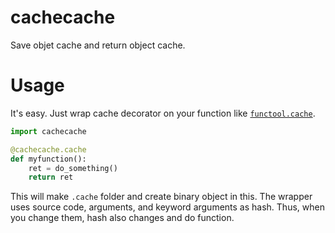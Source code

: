 # cachecache
Save objet cache and return object cache.

# Usage
It's easy. Just wrap cache decorator on your function like [`functool.cache`](https://docs.python.org/3/library/functools.html).

```python
import cachecache

@cachecache.cache
def myfunction():
    ret = do_something()
    return ret
```

This will make `.cache` folder and create binary object in this.
The wrapper uses source code, arguments, and keyword arguments as hash.
Thus, when you change them, hash also changes and do function.
